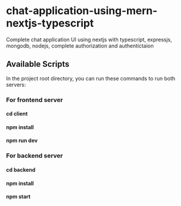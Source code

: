# chat-application-using-mern-nextjs-typescript
Complete chat application UI using nextjs with typescript, expressjs, mongodb, nodejs, complete authorization and authentictaion

## Available Scripts

In the project root directory, you can run these commands to run both servers:

### For frontend server
#### cd client
#### npm install
#### npm run dev

### For backend server
#### cd backend
#### npm install
#### npm start
